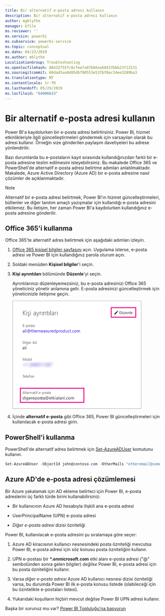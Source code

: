 ```yaml
---
title: Bir alternatif e-posta adresi kullanın
description: Bir alternatif e-posta adresi kullanın
author: mgblythe
manager: kfile
ms.reviewer: ''
ms.service: powerbi
ms.subservice: powerbi-service
ms.topic: conceptual
ms.date: 04/23/2019
ms.author: mblythe
LocalizationGroup: Troubleshooting
ms.openlocfilehash: 88432f55fc8cfeefa07b66ea68437bbb23f12531
ms.sourcegitcommit: 60dad5aa0d85db790553e537bf8ac34ee3289ba3
ms.translationtype: MT
ms.contentlocale: tr-TR
ms.lasthandoff: 05/29/2019
ms.locfileid: "64906633"
---
```

# <a name="use-an-alternate-email-address"></a>Bir alternatif e-posta adresi kullanın

Power BI'a kaydolurken bir e-posta adresi belirtirsiniz. Power BI, hizmet etkinlikleriyle ilgili güncelleştirmeleri göndermek için varsayılan olarak bu adresi kullanır. Örneğin size gönderilen paylaşım davetiyeleri bu adrese yönlendirilir.

Bazı durumlarda bu e-postaların kayıt sırasında kullandığınızdan farklı bir e-posta adresine teslim edilmesini isteyebilirsiniz. Bu makalede Office 365 ve PowerShell'de alternatif e-posta adresi belirtme adımları anlatılmaktadır. Makalede, Azure Active Directory (Azure AD) bir e-posta adresine nasıl çözümler de açıklanmaktadır.

> [!NOTE]
> Alternatif bir e-posta adresi belirtmek, Power BI'ın hizmet güncelleştirmeleri, bültenler ve diğer tanıtım amaçlı yazışmalar için kullandığı e-posta adresini etkilemez. Bu iletişim, her zaman Power BI'a kaydolurken kullandığınız e-posta adresine gönderilir.

## <a name="use-office-365"></a>Office 365'i kullanma

Office 365'te alternatif adres belirtmek için aşağıdaki adımları izleyin.

1. [Office 365 kişisel bilgiler sayfasını](https://portal.office.com/account/#personalinfo) açın. Uygulama isterse, e-posta adresi ve Power BI için kullandığınız parola oturum açın.

1. Soldaki menüden **Kişisel bilgiler**'i seçin.

1. **Kişi ayrıntıları** bölümünde **Düzenle**'yi seçin.

    Ayrıntılarınızı düzenleyemezsiniz, bu e-posta adresinizi Office 365 yöneticiniz yönetir anlamına gelir. E-posta adresinizi güncelleştirmek için yöneticinizle iletişime geçin.

    ![Kişi ayrıntıları](media/service-admin-alternate-email-address-for-power-bi/contact-details.png)

1. İçinde **alternatif e-posta** gibi Office 365, Power BI güncelleştirmeleri için kullanılacak e-posta adresi girin.

## <a name="use-powershell"></a>PowerShell'i kullanma

PowerShell'de alternatif adres belirtmek için [Set-AzureADUser](/powershell/module/azuread/set-azureaduser/) komutunu kullanın.

```powershell
Set-AzureADUser -ObjectId john@contoso.com -OtherMails "otheremail@somedomain.com"
```

## <a name="email-address-resolution-in-azure-ad"></a>Azure AD'de e-posta adresi çözümlemesi

Bir Azure yakalamak için AD ekleme belirteci için Power BI, e-posta adreslerini üç farklı türde birini kullanabilirsiniz:

* Bir kullanıcının Azure AD hesabıyla ilişkili ana e-posta adresi

* UserPrincipalName (UPN) e-posta adresi

* *Diğer e-posta adresi* dizisi özniteliği

Power BI, kullanılacak e-posta adresini şu sıralamaya göre seçer:

1. Azure AD kiracısının kullanıcı nesnesindeki posta özniteliği mevcutsa Power BI, e-posta adresi için söz konusu posta özniteliğini kullanır.

1. UPN e-postası bir **\*.onmicrosoft.com** etki alanı e-posta adresi ("\@" sembolünden sonra gelen bilgiler) *değilse* Power BI, e-posta adresi için bu posta özniteliğini kullanır.

1. Varsa *diğer e-posta adresi* Azure AD kullanıcı nesnesi dizisi özniteliği varsa, bu durumda Power BI ilk e-posta konusu listede (olabileceği için bu öznitelikte e-postaları listesi).

1. Yukarıdaki koşulların hiçbiri mevcut değilse Power BI UPN adresi kullanır.

Başka bir sorunuz mu var? [Power BI Topluluğu'na başvurun](http://community.powerbi.com/)